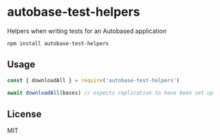 # autobase-test-helpers

Helpers when writing tests for an Autobased application

```
npm install autobase-test-helpers
```

## Usage

``` js
const { downloadAll } = require('autobase-test-helpers')

await downloadAll(bases) // expects replication to have been set up
```

## License

MIT

